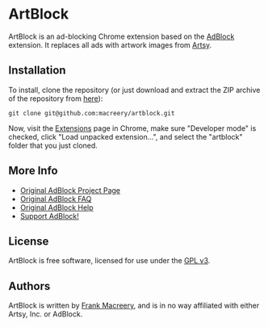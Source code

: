 ArtBlock
========

ArtBlock is an ad-blocking Chrome extension based on the [AdBlock](https://code.google.com/p/adblockforchrome/) extension. It replaces all ads with artwork images from [Artsy](http://artsy.net).

Installation
------------

To install, clone the repository (or just download and extract the ZIP archive of the repository from [here](//github.com/macreery/artblock/archive/master.zip)):

    git clone git@github.com:macreery/artblock.git

Now, visit the [Extensions](chrome://extensions/) page in Chrome, make sure "Developer mode" is checked, click "Load unpacked extension...", and select the "artblock" folder that you just cloned.

More Info
---------

* [Original AdBlock Project Page](http://code.google.com/p/adblockforchrome)
* [Original AdBlock FAQ](http://code.google.com/p/adblockforchrome/wiki/FrequentlyAskedQuestions)
* [Original AdBlock Help](http://code.google.com/p/adblockforchrome/wiki/GetHelp?tm=3)
* [Support AdBlock!](https://chromeadblock.com/pay/)

License
-------

ArtBlock is free software, licensed for use under the [GPL v3](http://www.gnu.org/licenses/gpl.html).

Authors
-------
ArtBlock is written by [Frank Macreery](http://github.com/macreery), and is in no way affiliated with either Artsy, Inc. or AdBlock.
